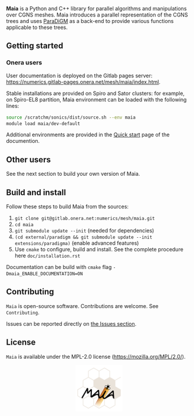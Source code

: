 **Maia** is a Python and C++ library for parallel algorithms and manipulations over CGNS meshes. Maia introduces a parallel representation of the CGNS trees and uses [ParaDiGM](https://gitlab.onera.net/numerics/mesh/paradigm/) as a back-end to provide various functions applicable to these trees.

## Getting started ##

### Onera users 
User documentation is deployed on the Gitlab pages server: https://numerics.gitlab-pages.onera.net/mesh/maia/index.html.

Stable installations are provided on Spiro and Sator clusters: for example, on Spiro-EL8 partition, Maia environment can be loaded with the following lines:

```bash
source /scratchm/sonics/dist/source.sh --env maia
module load maia/dev-default
```

Additional environments are provided in the [Quick start](https://numerics.gitlab-pages.onera.net/mesh/maia/quick_start.html) page of the documention.

## Other users 

See the next section to build your own version of Maia.

## Build and install ##

Follow these steps to build Maia from the sources:

1. `git clone git@gitlab.onera.net:numerics/mesh/maia.git`
2. `cd maia`
3. `git submodule update --init` (needed for dependencies)
4. `(cd external/paradigm && git submodule update --init extensions/paradigma)` (enable advanced features)
5. Use `cmake` to configure, build and install. See the complete procedure here `doc/installation.rst`

Documentation can be build with `cmake` flag `-Dmaia_ENABLE_DOCUMENTATION=ON`

## Contributing ##
`Maia` is open-source software. Contributions are welcome. See `Contributing`.

Issues can be reported directly on [the Issues section](https://gitlab.onera.net/numerics/mesh/maia/-/issues).

## License ##
`Maia` is available under the MPL-2.0 license (https://mozilla.org/MPL/2.0/).

<p align="center">
  <img src="./doc/_static/logo_maia.svg" alt="logo-maia" width=25%>
</p>